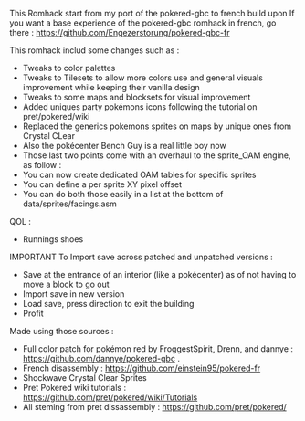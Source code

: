 This Romhack start from my port of the pokered-gbc to french build upon
If you want a base experience of the pokered-gbc romhack in french, go there : https://github.com/Engezerstorung/pokered-gbc-fr

This romhack includ some changes such as :
- Tweaks to color palettes
- Tweaks to Tilesets to allow more colors use and general visuals improvement while keeping their vanilla design
- Tweaks to some maps and blocksets for visual improvement
- Added uniques party pokémons icons following the tutorial on pret/pokered/wiki
- Replaced the generics pokemons sprites on maps by unique ones from Crystal CLear
- Also the pokécenter Bench Guy is a real little boy now
- Those last two points come with an overhaul to the sprite_OAM engine, as follow :
- You can now create dedicated OAM tables for specific sprites
- You can define a per sprite XY pixel offset
- You can do both those easily in a list at the bottom of  data/sprites/facings.asm

QOL :
- Runnings shoes



IMPORTANT
To Import save across patched and unpatched versions : 
- Save at the entrance of an interior (like a pokécenter) as of not having to move a block to go out
- Import save in new version
- Load save, press direction to exit the building
- Profit

Made using those sources :
- Full color patch for pokémon red by FroggestSpirit, Drenn, and dannye : https://github.com/dannye/pokered-gbc .
- French disassembly : https://github.com/einstein95/pokered-fr
- Shockwave Crystal Clear Sprites 
- Pret Pokered wiki tutorials : https://github.com/pret/pokered/wiki/Tutorials
- All steming from pret dissassembly : https://github.com/pret/pokered/
